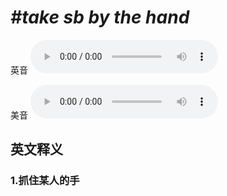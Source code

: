 # ***\#take sb by the hand*** 
英音
<audio src="./media/take sb by the hand1_AAC.aac" controls="controls"></audio>

美音
<audio src="./media/take sb by the hand2_AAC.aac" controls="controls"></audio>



  

英文释义
---
### 1.**抓住某人的手**  


